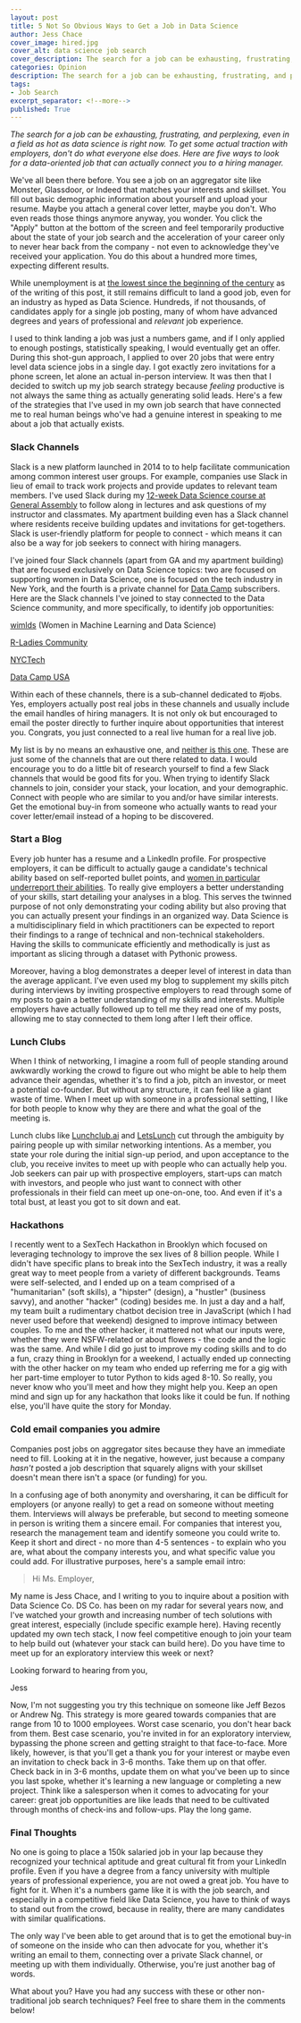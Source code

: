 ```yaml
---
layout: post
title: 5 Not So Obvious Ways to Get a Job in Data Science
author: Jess Chace
cover_image: hired.jpg
cover_alt: data science job search
cover_description: The search for a job can be exhausting, frustrating, and perplexing, even in a field as hot as data science is right now.  To get some actual traction with employers, don't do what everyone else does.  Here are five ways to look for a data-oriented job that can actually connect you to a hiring manager.
categories: Opinion
description: The search for a job can be exhausting, frustrating, and perplexing, even in a field as hot as data science is right now.  To get some actual traction with employers, don't do what everyone else does.  Here are five ways to look for a data-oriented job that can actually connect you to a hiring manager.
tags:
- Job Search
excerpt_separator: <!--more-->
published: True
---
```


*The search for a job can be exhausting, frustrating, and perplexing, even in a field as hot as data science is right now.  To get some actual traction with employers, don't do what everyone else does.  Here are five ways to look for a data-oriented job that can actually connect you to a hiring manager.*

<!--more-->

We've all been there before.  You see a job on an aggregator site like Monster, Glassdoor, or Indeed that matches your interests and skillset.  You fill out basic demographic information about yourself and upload your resume.  Maybe you attach a general cover letter, maybe you don't.  Who even reads those things anymore anyway, you wonder.  You click the "Apply" button at the bottom of the screen and feel temporarily productive about the state of your job search and the acceleration of your career only to never hear back from the company - not even to acknowledge they've received your application.  You do this about a hundred more times, expecting different results.

While unemployment is at [the lowest since the beginning of the century](https://www.nytimes.com/2018/05/04/business/economy/jobs-report.html) as of the writing of this post, it still remains difficult to land a good job, even for an industry as hyped as Data Science.  Hundreds, if not thousands, of candidates apply for a single job posting, many of whom have advanced degrees and years of professional and *relevant* job experience.  

I used to think landing a job was just a numbers game, and if I only applied to enough postings, statistically speaking, I would eventually get an offer.  During this shot-gun approach, I applied to over 20 jobs that were entry level data science jobs in a single day.  I got exactly zero invitations for a phone screen, let alone an actual in-person interview.  It was then that I decided to switch up my job search strategy because *feeling* productive is not always the same thing as actually generating solid leads.  Here's a few of the strategies that I've used in my own job search that have connected me to real human beings who've had a genuine interest in speaking to me about a job that actually exists.

### Slack Channels

Slack is a new platform launched in 2014 to to help facilitate communication among common interest user groups.  For example, companies use Slack in lieu of email to track work projects and provide updates to relevant team members.  I've used Slack during my [12-week Data Science course at General Assembly](https://thedatasleuth.github.io/general-assembly/2018/07/17/General-Assembly-Data-Science-Review.html) to follow along in lectures and ask questions of my instructor and classmates.  My apartment building even has a Slack channel where residents receive building updates and invitations for get-togethers.  Slack is user-friendly platform for people to connect - which means it can also be a way for job seekers to connect with hiring managers.  

I've joined four Slack channels (apart from GA and my apartment building) that are focused exclusively on Data Science topics: two are focused on supporting women in Data Science, one is focused on the tech industry in New York, and the fourth is a private channel for [Data Camp](https://www.datacamp.com/home) subscribers.  Here are the Slack channels I've joined to stay connected to the Data Science community, and more specifically, to identify job opportunities:

[wimlds](https://wimlds.slack.com/) (Women in Machine Learning and Data Science)

[R-Ladies Community](https://rladies-community.slack.com/)

[NYCTech](https://nyctech.slack.com/)

[Data Camp USA](https://datacamp-usa.slack.com/)

Within each of these channels, there is a sub-channel dedicated to #jobs.  Yes, employers actually post real jobs in these channels and usually include the email handles of hiring managers.  It is not only ok but encouraged to email the poster directly to further inquire about opportunities that interest you.  Congrats, you just connected to a real live human for a real live job.

My list is by no means an exhaustive one, and [neither is this one](https://towardsdatascience.com/15-data-science-slack-communities-to-join-8fac301bd6ce).  These are just some of the channels that are out there related to data.  I would encourage you to do a little bit of research yourself to find a few Slack channels that would be good fits for you.  When trying to identify Slack channels to join, consider your stack, your location, and your demographic.  Connect with people who are similar to you and/or have similar interests.  Get the emotional buy-in from someone who actually wants to read your cover letter/email instead of a hoping to be discovered.  

### Start a Blog

Every job hunter has a resume and a LinkedIn profile.  For prospective employers, it can be difficult to actually gauge a candidate's technical ability based on self-reported bullet points, and [women in particular underreport their abilities](https://www.theladders.com/career-advice/men-puff-up-success-linkedin-women-undersell).  To really give employers a better understanding of your skills, start detailing your analyses in a blog.  This serves the twinned purpose of not only demonstrating your coding ability but also proving that you can actually present your findings in an organized way.  Data Science is a multidisciplinary field in which practitioners can be expected to report their findings to a range of technical and non-technical stakeholders.  Having the skills to communicate efficiently and methodically is just as important as slicing through a dataset with Pythonic prowess.  

Moreover, having a blog demonstrates a deeper level of interest in data than the average applicant.  I've even used my blog to supplement my skills pitch during interviews by inviting prospective employers to read through some of my posts to gain a better understanding of my skills and interests.  Multiple employers have actually followed up to tell me they read one of my posts, allowing me to stay connected to them long after I left their office.   

### Lunch Clubs

When I think of networking, I imagine a room full of people standing around awkwardly working the crowd to figure out who might be able to help them advance their agendas, whether it's to find a job, pitch an investor, or meet a potential co-founder.  But without any structure, it can feel like a giant waste of time.  When I meet up with someone in a professional setting, I like for both people to know why they are there and what the goal of the meeting is.  

Lunch clubs like [Lunchclub.ai](https://lunchclub.ai) and [LetsLunch](https://letslunch.com/) cut through the ambiguity by pairing people up with similar networking intentions.  As a member, you state your role during the initial sign-up period, and upon acceptance to the club, you receive invites to meet up with people who can actually help you.  Job seekers can pair up with prospective employers, start-ups can match with investors, and people who just want to connect with other professionals in their field can meet up one-on-one, too.  And even if it's a total bust, at least you got to sit down and eat.  

### Hackathons

I recently went to a SexTech Hackathon in Brooklyn which focused on leveraging technology to improve the sex lives of 8 billion people.  While I didn't have specific plans to break into the SexTech industry, it was a really great way to meet people from a variety of different backgrounds.  Teams were self-selected, and I ended up on a team comprised of a "humanitarian" (soft skills), a "hipster" (design), a "hustler" (business savvy), and another "hacker" (coding) besides me.  In just a day and a half, my team built a rudimentary chatbot decision tree in JavaScript (which I had never used before that weekend) designed to improve intimacy between couples.  To me and the other hacker, it mattered not what our inputs were, whether they were NSFW-related or about flowers - the code and the logic was the same.  And while I did go just to improve my coding skills and to do a fun, crazy thing in Brooklyn for a weekend, I actually ended up connecting with the other hacker on my team who ended up referring me for a gig with her part-time employer to tutor Python to kids aged 8-10.  So really, you never know who you'll meet and how they might help you.  Keep an open mind and sign up for any hackathon that looks like it could be fun.  If nothing else, you'll have quite the story for Monday.


### Cold email companies you admire  

Companies post jobs on aggregator sites because they have an immediate need to fill.  Looking at it in the negative, however, just because a company *hasn't* posted a job description that squarely aligns with your skillset doesn't mean there isn't a space (or funding) for you.  

In a confusing age of both anonymity and oversharing, it can be difficult for employers (or anyone really) to get a read on someone without meeting them.  Interviews will always be preferable, but second to meeting someone in person is writing them a sincere email.  For companies that interest you, research the management team and identify someone you could write to.  Keep it short and direct - no more than 4-5 sentences - to explain who you are, what about the company interests you, and what specific value you could add.  For illustrative purposes, here's a sample email intro:

>Hi Ms. Employer,
>
My name is Jess Chace, and I writing to you to inquire about a position with Data Science Co.  DS Co. has been on my radar for several years now, and I've watched your growth and increasing number of tech solutions with great interest, especially (include specific example here).  Having recently updated my own tech stack, I now feel competitive enough to join your team to help build out (whatever your stack can build here).  Do you have time to meet up for an exploratory interview this week or next?
>
Looking forward to hearing from you,
>
Jess


Now, I'm not suggesting you try this technique on someone like Jeff Bezos or Andrew Ng.  This strategy is more geared towards companies that are range from 10 to 1000 employees.  Worst case scenario, you don't hear back from them.  Best case scenario, you're invited in for an exploratory interview, bypassing the phone screen and getting straight to that face-to-face.  More likely, however, is that you'll get a thank you for your interest or maybe even an invitation to check back in 3-6 months.  Take them up on that offer.  Check back in in 3-6 months, update them on what you've been up to since you last spoke, whether it's learning a new language or completing a new project.  Think like a salesperson when it comes to advocating for your career:  great job opportunities are like leads that need to be cultivated through months of check-ins and follow-ups.  Play the long game.

### Final Thoughts

No one is going to place a 150k salaried job in your lap because they recognized your technical aptitude and great cultural fit from your LinkedIn profile.  Even if you have a degree from a fancy university with multiple years of professional experience, you are not owed a great job.  You have to fight for it.  When it's a numbers game like it is with the job search, and especially in a competitive field like Data Science, you have to think of ways to stand out from the crowd, because in reality, there are many candidates with similar qualifications.

The only way I've been able to get around that is to get the emotional buy-in of someone on the inside who can then advocate for you, whether it's writing an email to them, connecting over a private Slack channel, or meeting up with them individually.  Otherwise, you're just another bag of words.

What about you?  Have you had any success with these or other non-traditional job search techniques?  Feel free to share them in the comments below!
